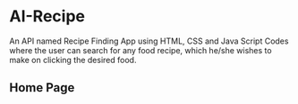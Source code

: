 # AI-Recipe
An API named Recipe Finding App using HTML, CSS and Java Script Codes where the user can search for any food recipe, which he/she wishes to make on clicking the desired food.

## Home Page

